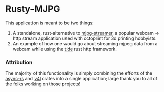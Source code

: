 # Rusty-MJPG

This application is meant to be two things:

1. A standalone, rust-alternative to [mjpg-streamer], a popular webcam -> http stream application used with
   octoprint for 3d printing hobbyists.
2. An example of how one would go about streaming mjpeg data from a webcam while using the [tide] rust http framework.


### Attribution

The majority of this functionality is simply combining the efforts of the [async-rs] and [v4l] crates into a single
application; large thank you to all of the folks working on those projects!

[mjpg-streamer]: https://github.com/jacksonliam/mjpg-streamer
[tide]: https://github.com/http-rs/tide
[async-rs]: https://github.com/async-rs
[v4l]: https://github.com/raymanfx/libv4l-rs
